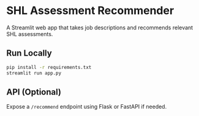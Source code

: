 # SHL Assessment Recommender

A Streamlit web app that takes job descriptions and recommends relevant SHL assessments.

## Run Locally
```bash
pip install -r requirements.txt
streamlit run app.py
```

## API (Optional)
Expose a `/recommend` endpoint using Flask or FastAPI if needed.
